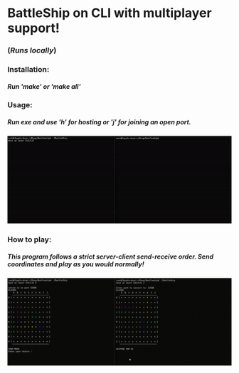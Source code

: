 # BattleShip on CLI with multiplayer support!
### (*Runs locally*)

### Installation:
##### Run 'make' or 'make all'

### Usage:
##### Run exe and use 'h' for hosting or 'j' for joining an open port.
![](Battleship_Host-Join.gif)

### How to play:
##### This program follows a strict server-client send-receive order. Send coordinates and play as you would normally!
![](Battleship_Gameplay.gif)

